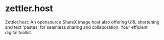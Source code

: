# zettler.host
Zettler.host: An opensource ShareX image host also offering URL shortening and text 'pastes' for seamless sharing and collaboration. Your efficient digital toolkit.
